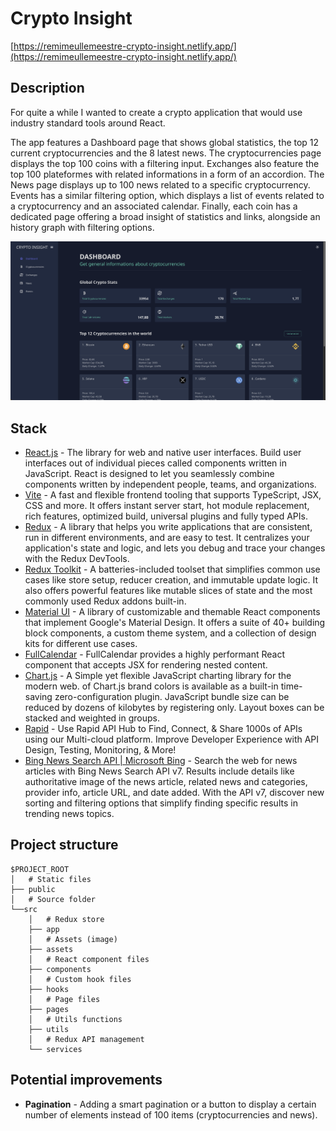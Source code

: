 # Crypto Insight

[https://remimeullemeestre-crypto-insight.netlify.app/](https://remimeullemeestre-crypto-insight.netlify.app/)


## Description

For quite a while I wanted to create a crypto application that would use industry standard tools around React.

The app features a Dashboard page that shows global statistics, the top 12 current cryptocurrencies and the 8 latest news. The cryptocurrencies page displays the top 100 coins with a filtering input. Exchanges also feature the top 100 plateformes with related informations in a form of an accordion. The News page displays up to 100 news related to a specific cryptocurrency. Events has a similar filtering option, which displays a list of events related to a cryptocurrency and an associated calendar. Finally, each coin has a dedicated page offering a broad insight of statistics and links, alongside an history graph with filtering options.


[![Project thumbnail](./public/cryptoinsight.png)](https://remimeullemeestre-crypto-insight.netlify.app/)

## Stack

- [React.js](https://react.dev/) - The library for web and native user interfaces. Build user interfaces out of individual pieces called components written in JavaScript. React is designed to let you seamlessly combine components written by independent people, teams, and organizations.
- [Vite](https://vitejs.dev/) - A fast and flexible frontend tooling that supports TypeScript, JSX, CSS and more. It offers instant server start, hot module replacement, rich features, optimized build, universal plugins and fully typed APIs.
- [Redux](https://redux.js.org/) - A library that helps you write applications that are consistent, run in different environments, and are easy to test. It centralizes your application's state and logic, and lets you debug and trace your changes with the Redux DevTools.
- [Redux Toolkit](https://redux-toolkit.js.org) - A batteries-included toolset that simplifies common use cases like store setup, reducer creation, and immutable update logic. It also offers powerful features like mutable slices of state and the most commonly used Redux addons built-in.
- [Material UI](https://mui.com) - A library of customizable and themable React components that implement Google's Material Design. It offers a suite of 40+ building block components, a custom theme system, and a collection of design kits for different use cases.
- [FullCalendar](https://fullcalendar.io) - FullCalendar provides a highly performant React component that accepts JSX for rendering nested content.
- [Chart.js](https://www.chartjs.org) - A Simple yet flexible JavaScript charting library for the modern web. of Chart.js brand colors is available as a built-in time-saving zero-configuration plugin. JavaScript bundle size can be reduced by dozens of kilobytes by registering only. Layout boxes can be stacked and weighted in groups.
- [Rapid](https://rapidapi.com) - Use Rapid API Hub to Find, Connect, & Share 1000s of APIs using our Multi-cloud platform. Improve Developer Experience with API Design, Testing, Monitoring, & More!
- [Bing News Search API | Microsoft Bing](https://www.microsoft.com/en-us/bing/apis/bing-news-search-api) - Search the web for news articles with Bing News Search API v7. Results include details like authoritative image of the news article, related news and categories, provider info, article URL, and date added. With the API v7, discover new sorting and filtering options that simplify finding specific results in trending news topics.


## Project structure

```
$PROJECT_ROOT
│   # Static files
├── public
│   # Source folder
└──src
    │   # Redux store
    ├── app
    │   # Assets (image)
    ├── assets
    │   # React component files
    ├── components
    │   # Custom hook files
    ├── hooks
    │   # Page files
    ├── pages
    │   # Utils functions
    ├── utils
    │   # Redux API management
    └── services
```

## Potential improvements

- **Pagination** - Adding a smart pagination or a button to display a certain number of elements instead of 100 items (cryptocurrencies and news).
